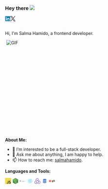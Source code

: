 ### Hey there <img src="https://media.giphy.com/media/hvRJCLFzcasrR4ia7z/giphy.gif" width="25px">
<a href="https://www.linkedin.com/in/salmahamido">
  <img align="left" alt="Linkdein" width="17px" src="https://github.com/devicons/devicon/blob/master/icons/linkedin/linkedin-original.svg" />
</a>

<a href="https://twitter.com/salma_hamid0">
  <img align="left" alt="Linkdein" width="17px" src="https://github.com/devicons/devicon/blob/master/icons/twitter/twitter-original.svg" />
</a>

<br/>
<br/>

Hi, I'm Salma Hamido, a frontend developer.


<img align="right" alt="GIF" width="500" height="320" src="https://camo.githubusercontent.com/78c5707b2fffc71fe2a0faf29d4bd5169a6c6131247a4c61ea01cd19744e8313/68747470733a2f2f63646e622e61727473746174696f6e2e636f6d2f702f6173736574732f696d616765732f696d616765732f3032382f3939312f3939392f6f726967696e616c2f616e6e612d68617672796c79756b682d2e6769663f31353936313235313132"   />


**About Me:**

- 👀  I’m interested to be a full-stack developer.
- 💬  Ask me about anything, I am happy to help.
- 📫  How to reach me: [salmahamido](https://www.linkedin.com/in/salmahamido/).

**Languages and Tools:**  

<code><img height="20" src="https://raw.githubusercontent.com/github/explore/80688e429a7d4ef2fca1e82350fe8e3517d3494d/topics/javascript/javascript.png"></code>
<code><img height="20" src="https://raw.githubusercontent.com/github/explore/80688e429a7d4ef2fca1e82350fe8e3517d3494d/topics/nodejs/nodejs.png"></code>
<code><img height="20" src="https://raw.githubusercontent.com/github/explore/80688e429a7d4ef2fca1e82350fe8e3517d3494d/topics/mongodb/mongodb.png"></code>
<code><img height="20" src="https://raw.githubusercontent.com/github/explore/80688e429a7d4ef2fca1e82350fe8e3517d3494d/topics/react/react.png"></code>
<code><img height="20" src="https://raw.githubusercontent.com/github/explore/80688e429a7d4ef2fca1e82350fe8e3517d3494d/topics/redux/redux.png"></code>
<code><img height="20" src="https://raw.githubusercontent.com/github/explore/80688e429a7d4ef2fca1e82350fe8e3517d3494d/topics/sql/sql.png"></code>
<code><img height="20" src="https://raw.githubusercontent.com/github/explore/80688e429a7d4ef2fca1e82350fe8e3517d3494d/topics/git/git.png"></code>
